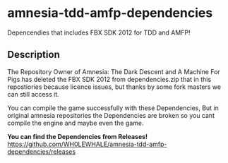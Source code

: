 # amnesia-tdd-amfp-dependencies
Depencendies that includes FBX SDK 2012 for TDD and AMFP!

## Description
The Repository Owner of Amnesia: The Dark Descent and A Machine For Pigs has deleted the FBX SDK 2012 from dependencies.zip that in this repostiories because licence issues, but thanks by some fork masters we can still access it.

You can compile the game successfully with these Dependencies, But in original amnesia repositories the Dependencies are broken so you cant compile the engine and maybe even the game.

**You can find the Dependencies from Releases!** https://github.com/WH0LEWHALE/amnesia-tdd-amfp-dependencies/releases
